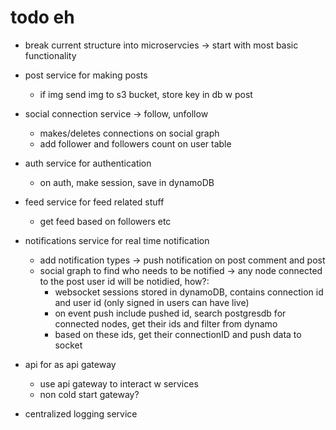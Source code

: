 # todo eh
- break current structure into microservcies -> start with most basic functionality
- post service for making posts
    - if img send img to s3 bucket, store key in db w post

- social connection service -> follow, unfollow
    - makes/deletes connections on social graph
    - add follower and followers count on user table

- auth service for authentication
    - on auth, make session, save in dynamoDB

- feed service for feed related stuff
    - get feed based on followers etc

- notifications service for real time notification
    - add notification types -> push notification on post comment and post
    - social graph to find who needs to be notified -> any node connected to the post user id will be notidied, how?:
        - websocket sessions stored in dynamoDB, contains connection id and user id (only signed in users can have live)
        - on event push include pushed id, search postgresdb for connected nodes, get their ids and filter from dynamo
        - based on these ids, get their connectionID and push data to socket
        
- api for as api gateway
    - use api gateway to interact w services
    - non cold start gateway?

- centralized logging service
